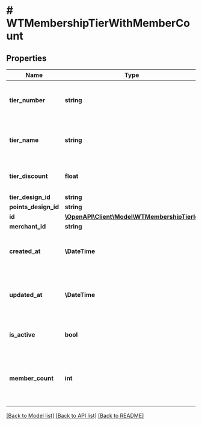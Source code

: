 # # WTMembershipTierWithMemberCount

## Properties

Name | Type | Description | Notes
------------ | ------------- | ------------- | -------------
**tier_number** | **string** | The tier number as defined by the merchant |
**tier_name** | **string** | The tier name as defined by the merchant |
**tier_discount** | **float** | The provided discount as percentage |
**tier_design_id** | **string** |  |
**points_design_id** | **string** |  |
**id** | [**\OpenAPI\Client\Model\WTMembershipTierId**](WTMembershipTierId.md) |  |
**merchant_id** | **string** |  |
**created_at** | **\DateTime** | The timestamp of when this resource was created |
**updated_at** | **\DateTime** | The timestamp of when this resource was updated |
**is_active** | **bool** | Denotes if this resource is active |
**member_count** | **int** | Describes the count of members associated with this membership tier |

[[Back to Model list]](../../README.md#models) [[Back to API list]](../../README.md#endpoints) [[Back to README]](../../README.md)
